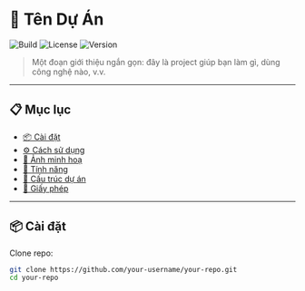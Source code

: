 # 🚀 Tên Dự Án

![Build](https://img.shields.io/badge/build-passing-brightgreen)
![License](https://img.shields.io/badge/license-MIT-blue.svg)
![Version](https://img.shields.io/badge/version-1.0.0-orange)

> Một đoạn giới thiệu ngắn gọn: đây là project giúp bạn làm gì, dùng công nghệ nào, v.v.

---

## 📋 Mục lục

- [📦 Cài đặt](#-cài-đặt)
- [⚙️ Cách sử dụng](#️-cách-sử-dụng)
- [📸 Ảnh minh hoạ](#-ảnh-minh-hoạ)
- [🧩 Tính năng](#-tính-năng)
- [🔧 Cấu trúc dự án](#-cấu-trúc-dự-án)
- [📜 Giấy phép](#-giấy-phép)

---

## 📦 Cài đặt

Clone repo:

```bash
git clone https://github.com/your-username/your-repo.git
cd your-repo
